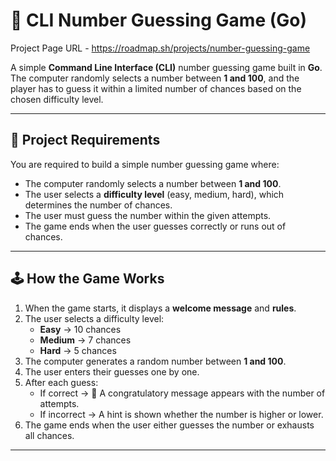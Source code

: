 # 🎯 CLI Number Guessing Game (Go)

Project Page URL - https://roadmap.sh/projects/number-guessing-game

A simple **Command Line Interface (CLI)** number guessing game built in **Go**.  
The computer randomly selects a number between **1 and 100**, and the player has to guess it within a limited number of chances based on the chosen difficulty level.

---

## 📜 Project Requirements

You are required to build a simple number guessing game where:
- The computer randomly selects a number between **1 and 100**.
- The user selects a **difficulty level** (easy, medium, hard), which determines the number of chances.
- The user must guess the number within the given attempts.
- The game ends when the user guesses correctly or runs out of chances.

---

## 🕹️ How the Game Works

1. When the game starts, it displays a **welcome message** and **rules**.
2. The user selects a difficulty level:
   - **Easy** → 10 chances  
   - **Medium** → 7 chances  
   - **Hard** → 5 chances
3. The computer generates a random number between **1 and 100**.
4. The user enters their guesses one by one.
5. After each guess:
   - If correct → 🎉 A congratulatory message appears with the number of attempts.
   - If incorrect → A hint is shown whether the number is higher or lower.
6. The game ends when the user either guesses the number or exhausts all chances.

---
